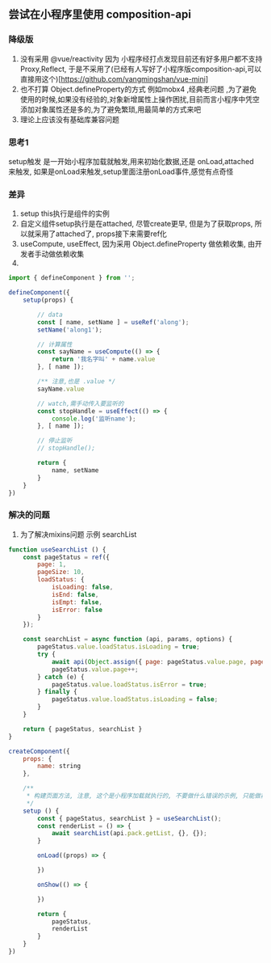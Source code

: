 ## 尝试在小程序里使用 composition-api

### 降级版
1. 没有采用 @vue/reactivity 因为 小程序经打点发现目前还有好多用户都不支持 Proxy,Reflect, 于是不采用了(已经有人写好了小程序版composition-api,可以直接用这个)[https://github.com/yangmingshan/vue-mini]
2. 也不打算 Object.defineProperty的方式 例如mobx4 ,经典老问题 ,为了避免使用的时候,如果没有经验的,对象新增属性上操作困扰,目前而言小程序中凭空添加对象属性还是多的,为了避免繁琐,用最简单的方式来吧
3. 理论上应该没有基础库兼容问题

### 思考1
setup触发 是一开始小程序加载就触发,用来初始化数据,还是 onLoad,attached 来触发, 如果是onLoad来触发,setup里面注册onLoad事件,感觉有点奇怪

### 差异
1. setup this执行是组件的实例
2. 自定义组件setup执行是在attached, 尽管create更早, 但是为了获取props, 所以就采用了attached了, props接下来需要ref化
3. useCompute, useEffect, 因为采用 Object.defineProperty 做依赖收集, 由开发者手动做依赖收集
4. 

```js
import { defineComponent } from '';

defineComponent({
    setup(props) {

        // data
        const [ name, setName ] = useRef('along');
        setName('along1');

        // 计算属性
        const sayName = useCompute(() => {
            return '我名字叫' + name.value
        }, [ name ]);

        /** 注意,也是 .value */
        sayName.value

        // watch,需手动传入要监听的
        const stopHandle = useEffect(() => {
            console.log('监听name');            
        }, [ name ]);

        // 停止监听
        // stopHandle();

        return {
            name, setName
        }
    }
})


```

### 解决的问题
1. 为了解决mixins问题
示例 searchList
```js
function useSearchList () {
    const pageStatus = ref({
        page: 1,
        pageSize: 10,
        loadStatus: {
            isLoading: false,
            isEnd: false,
            isEmpt: false,
            isError: false
        }
    });

    const searchList = async function (api, params, options) {
        pageStatus.value.loadStatus.isLoading = true;
        try {
            await api(Object.assign({ page: pageStatus.value.page, pageSize: pageStatus.value.pageSize }, params));
            pageStatus.value.page++;
        } catch (e) {
            pageStatus.value.loadStatus.isError = true;
        } finally {
            pageStatus.value.loadStatus.isLoading = false;
        }
    }

    return { pageStatus, searchList }
}

createComponent({
    props: {
        name: string
    },

    /** 
     * 构建页面方法, 注意, 这个是小程序加载就执行的, 不要做什么错误的示例, 只能做初始化的
     */
    setup () {
        const { pageStatus, searchList } = useSearchList();
        const renderList = () => {
            await searchList(api.pack.getList, {}, {});
        }

        onLoad((props) => {

        })

        onShow(() => {

        })

        return {
            pageStatus,
            renderList
        }
    }
})
```